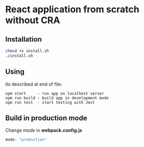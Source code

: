 # React application from scratch without CRA

## Installation
```bash
chmod +x install.sh
./install.sh
```
## Using
Its described at end of file:
```
npm start     - run app on localhost server
npm run build - build app in development mode
npm run test  - start testing with Jest
```
## Build in production mode
Change _mode_ in __webpack.config.js__
```js
mode: "production"
```
